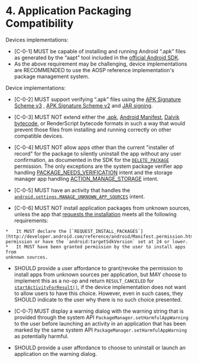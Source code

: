 # 4\. Application Packaging Compatibility

Devices implementations:

*    [C-0-1] MUST be capable of installing and running Android “.apk” files as
generated by the “aapt” tool included in the
[official Android SDK](
http://developer.android.com/tools/help/index.html).
   *   As the above requirement may be challenging, device implementations are
   RECOMMENDED to use the AOSP reference implementation's package management
   system.

Device implementations:

*    [C-0-2] MUST support verifying “.apk” files using the
[APK Signature Scheme v3](https://source.android.com/security/apksigning/v3.html)
, [APK Signature Scheme v2](https://source.android.com/security/apksigning/v2.html)
and [JAR signing](
https://source.android.com/security/apksigning/v2.html#v1-verification).
*    [C-0-3] MUST NOT extend either the
[.apk](http://developer.android.com/guide/components/fundamentals.html),
[Android Manifest](
http://developer.android.com/guide/topics/manifest/manifest-intro.html),
[Dalvik bytecode](https://android.googlesource.com/platform/dalvik/), or
RenderScript bytecode formats in such a way that would prevent those files from
installing and running correctly on other compatible devices.
*    [C-0-4] MUST NOT allow apps other than the current
"installer of record" for the package to silently uninstall the app without any
user confirmation, as documented in the SDK for the [`DELETE_PACKAGE`](
https://developer.android.com/reference/android/Manifest.permission.html#DELETE_PACKAGES)
permission. The only exceptions are the system package verifier app handling
[PACKAGE_NEEDS_VERIFICATION](
https://developer.android.com/reference/android/content/Intent.html#ACTION_PACKAGE_NEEDS_VERIFICATION)
intent and the storage manager app handling [ACTION_MANAGE_STORAGE](
https://developer.android.com/reference/android/os/storage/StorageManager.html#ACTION_MANAGE_STORAGE)
intent.

*    [C-0-5] MUST have an activity that handles the
[`android.settings.MANAGE_UNKNOWN_APP_SOURCES`](http://developer.android.com/reference/android/provider/Settings.html#ACTION_MANAGE_UNKNOWN_APP_SOURCES)
intent.

*    [C-0-6] MUST NOT install application packages from unknown
sources, unless the app that [requests the installation](https://developer.android.com/reference/android/content/Intent.html#ACTION_INSTALL_PACKAGE)
meets all the following requirements:

    *   It MUST declare the [`REQUEST_INSTALL_PACKAGES`](http://developer.android.com/reference/android/Manifest.permission.html#REQUEST_INSTALL_PACKAGES)
    permission or have the `android:targetSdkVersion` set at 24 or lower.
    *   It MUST have been granted permission by the user to install apps from
    unknown sources.

*    SHOULD provide a user affordance to grant/revoke the permission to
install apps from unknown sources per application, but MAY choose to implement
this as a no-op and return `RESULT_CANCELED` for [`startActivityForResult()`](
http://developer.android.com/reference/android/app/Activity.html#startActivityForResult%28android.content.Intent,int%29),
if the device implementation does not want to allow users to have this choice.
However, even in such cases, they SHOULD indicate to the user why there is no
such choice presented.

*    [C-0-7] MUST display a warning dialog with the warning string that is
provided through the system API `PackageManager.setHarmfulAppWarning`
to the user before launching an activity in an application that has been marked
by the same system API `PackageManager.setHarmfulAppWarning` as potentially
harmful.
*    SHOULD provide a user affordance to choose to uninstall or launch an
application on the warning dialog.